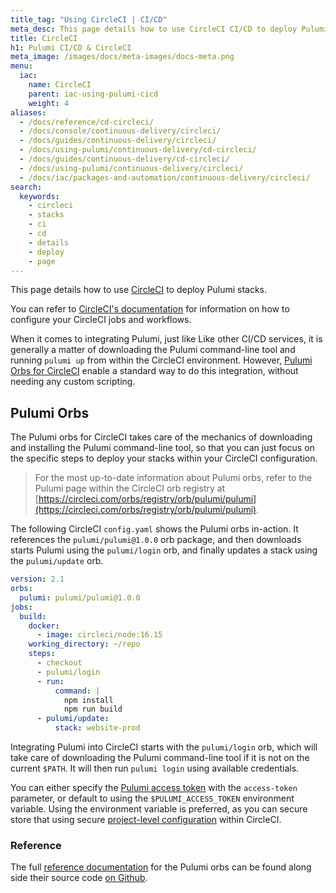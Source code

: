 ```yaml
---
title_tag: "Using CircleCI | CI/CD"
meta_desc: This page details how to use CircleCI CI/CD to deploy Pulumi stacks.
title: CircleCI
h1: Pulumi CI/CD & CircleCI
meta_image: /images/docs/meta-images/docs-meta.png
menu:
  iac:
    name: CircleCI
    parent: iac-using-pulumi-cicd
    weight: 4
aliases:
  - /docs/reference/cd-circleci/
  - /docs/console/continuous-delivery/circleci/
  - /docs/guides/continuous-delivery/circleci/
  - /docs/using-pulumi/continuous-delivery/cd-circleci/
  - /docs/guides/continuous-delivery/cd-circleci/
  - /docs/using-pulumi/continuous-delivery/circleci/
  - /docs/iac/packages-and-automation/continuous-delivery/circleci/
search:
  keywords:
    - circleci
    - stacks
    - ci
    - cd
    - details
    - deploy
    - page
---
```


This page details how to use [CircleCI](https://circleci.com/) to deploy Pulumi stacks.

You can refer to [CircleCI's documentation](https://circleci.com/docs/2.0/config-intro/#section=configuration)
for information on how to configure your CircleCI jobs and workflows.

When it comes to integrating Pulumi, just like Like other CI/CD services, it is generally a matter
of downloading the Pulumi command-line tool and running `pulumi up` from within the CircleCI
environment. However, [Pulumi Orbs for CircleCI](https://circleci.com/orbs/registry/orb/pulumi/pulumi)
enable a standard way to do this integration, without needing any custom scripting.

## Pulumi Orbs

The Pulumi orbs for CircleCI takes care of the mechanics of downloading and installing the Pulumi
command-line tool, so that you can just focus on the specific steps to deploy your stacks within
your CircleCI configuration.

> For the most up-to-date information about Pulumi orbs, refer to the Pulumi page within the CircleCI
> orb registry at [https://circleci.com/orbs/registry/orb/pulumi/pulumi](https://circleci.com/orbs/registry/orb/pulumi/pulumi).

The following CircleCI `config.yaml` shows the Pulumi orbs in-action. It references the
`pulumi/pulumi@1.0.0` orb package, and then downloads starts Pulumi using the  `pulumi/login` orb,
and finally updates a stack using the `pulumi/update` orb.

```yaml
version: 2.1
orbs:
  pulumi: pulumi/pulumi@1.0.0
jobs:
  build:
    docker:
      - image: circleci/node:16.15
    working_directory: ~/repo
    steps:
      - checkout
      - pulumi/login
      - run:
          command: |
            npm install
            npm run build
      - pulumi/update:
          stack: website-prod
```

Integrating Pulumi into CircleCI starts with the `pulumi/login` orb, which will take care of
downloading the Pulumi command-line tool if it is not on the current `$PATH`. It will then run
`pulumi login` using available credentials.

You can either specify the [Pulumi access token](/docs/pulumi-cloud/accounts#access-tokens)
with the `access-token` parameter, or default to using the `$PULUMI_ACCESS_TOKEN` environment variable.
Using the environment variable is preferred, as you can secure store that using secure
[project-level configuration](https://circleci.com/docs/2.0/env-vars/#setting-an-environment-variable-in-a-project)
within CircleCI.

### Reference

The full [reference documentation](https://github.com/pulumi/circleci#orb-reference) for the Pulumi
orbs can be found along side their source code [on Github](https://github.com/pulumi/circleci).

